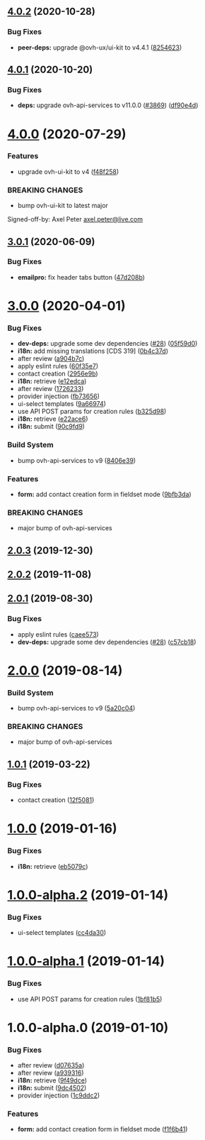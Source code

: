 ## [4.0.2](https://github.com/ovh/manager/compare/@ovh-ux/ng-ovh-contacts@4.0.1...@ovh-ux/ng-ovh-contacts@4.0.2) (2020-10-28)


### Bug Fixes

* **peer-deps:** upgrade @ovh-ux/ui-kit to v4.4.1 ([8254623](https://github.com/ovh/manager/commit/82546237336e185ae7d973a1bb2aabddbb50112e))



## [4.0.1](https://github.com/ovh/manager/compare/@ovh-ux/ng-ovh-contacts@4.0.0...@ovh-ux/ng-ovh-contacts@4.0.1) (2020-10-20)


### Bug Fixes

* **deps:** upgrade ovh-api-services to v11.0.0 ([#3869](https://github.com/ovh/manager/issues/3869)) ([df90e4d](https://github.com/ovh/manager/commit/df90e4de660920e3cd07b2ff6b4452b0aa861377))



# [4.0.0](https://github.com/ovh/manager/compare/@ovh-ux/ng-ovh-contacts@3.0.1...@ovh-ux/ng-ovh-contacts@4.0.0) (2020-07-29)


### Features

* upgrade ovh-ui-kit to v4 ([f48f258](https://github.com/ovh/manager/commit/f48f2587c367b06939c452428c5783c2fb1c1b8d))


### BREAKING CHANGES

* bump ovh-ui-kit to latest major

Signed-off-by: Axel Peter <axel.peter@live.com>



## [3.0.1](https://github.com/ovh/manager/compare/@ovh-ux/ng-ovh-contacts@3.0.0...@ovh-ux/ng-ovh-contacts@3.0.1) (2020-06-09)


### Bug Fixes

* **emailpro:** fix header tabs button ([47d208b](https://github.com/ovh/manager/commit/47d208b44dcad2fedab44b6771d4da79a80dbfc9))



# [3.0.0](https://github.com/ovh/manager/compare/@ovh-ux/ng-ovh-contacts@2.0.3...@ovh-ux/ng-ovh-contacts@3.0.0) (2020-04-01)


### Bug Fixes

* **dev-deps:** upgrade some dev dependencies ([#28](https://github.com/ovh/manager/issues/28)) ([05f59d0](https://github.com/ovh/manager/commit/05f59d0e0ad706722bc0f29032cf465b5fe56564))
* **i18n:** add missing translations [CDS 319] ([0b4c37d](https://github.com/ovh/manager/commit/0b4c37dc1b0177ea9ba9f77daab51e0b2585c73b))
* after review ([a904b7c](https://github.com/ovh/manager/commit/a904b7cbd71cca1dc70ea7a57886b52a21ec0a3e))
* apply eslint rules ([60f35e7](https://github.com/ovh/manager/commit/60f35e7f05f36bd1fca2b615055940387668285e))
* contact creation ([2956e9b](https://github.com/ovh/manager/commit/2956e9bb3104b24f80907bece9d344a382df7b4b))
* **i18n:** retrieve ([e12edca](https://github.com/ovh/manager/commit/e12edca6010a48d0b7eb642ac09c1515856f0ff5))
* after review ([1726233](https://github.com/ovh/manager/commit/17262332e6b2270c0afbd2a13ed651a47c2effd5))
* provider injection ([fb73656](https://github.com/ovh/manager/commit/fb73656aff97dac1ca1921542a3c5cdeae468ad3))
* ui-select templates ([9a66974](https://github.com/ovh/manager/commit/9a66974208567cb1aa78673e49124410b375c589))
* use API POST params for creation rules ([b325d98](https://github.com/ovh/manager/commit/b325d98276445a6f0a60e564d8b37b520315fba1))
* **i18n:** retrieve ([e22ace6](https://github.com/ovh/manager/commit/e22ace63839cc97ca12891f27538bc4e8eaace83))
* **i18n:** submit ([90c9fd9](https://github.com/ovh/manager/commit/90c9fd9d43bf4c69b470d605f89d30e35bdb4d34))


### Build System

* bump ovh-api-services to v9 ([8406e39](https://github.com/ovh/manager/commit/8406e394654c6a9bd9d911170697860a1279be99))


### Features

* **form:** add contact creation form in fieldset mode ([9bfb3da](https://github.com/ovh/manager/commit/9bfb3dac3ae850d2543a0d10354a454997ba1799))


### BREAKING CHANGES

* major bump of ovh-api-services



## [2.0.3](https://github.com/ovh-ux/ng-ovh-contacts/compare/v2.0.2...v2.0.3) (2019-12-30)



## [2.0.2](https://github.com/ovh-ux/ng-ovh-contacts/compare/v2.0.1...v2.0.2) (2019-11-08)



## [2.0.1](https://github.com/ovh-ux/ng-ovh-contacts/compare/v2.0.0...v2.0.1) (2019-08-30)


### Bug Fixes

* apply eslint rules ([caee573](https://github.com/ovh-ux/ng-ovh-contacts/commit/caee573))
* **dev-deps:** upgrade some dev dependencies ([#28](https://github.com/ovh-ux/ng-ovh-contacts/issues/28)) ([c57cb18](https://github.com/ovh-ux/ng-ovh-contacts/commit/c57cb18))



# [2.0.0](https://github.com/ovh-ux/ng-ovh-contacts/compare/v1.0.1...v2.0.0) (2019-08-14)


### Build System

* bump ovh-api-services to v9 ([5a20c04](https://github.com/ovh-ux/ng-ovh-contacts/commit/5a20c04))


### BREAKING CHANGES

* major bump of ovh-api-services



## [1.0.1](https://github.com/ovh-ux/ng-ovh-contacts/compare/v1.0.0...v1.0.1) (2019-03-22)


### Bug Fixes

* contact creation ([12f5081](https://github.com/ovh-ux/ng-ovh-contacts/commit/12f5081))



# [1.0.0](https://github.com/ovh-ux/ng-ovh-contacts/compare/v1.0.0-alpha.2...v1.0.0) (2019-01-16)


### Bug Fixes

* **i18n:** retrieve ([eb5079c](https://github.com/ovh-ux/ng-ovh-contacts/commit/eb5079c))



# [1.0.0-alpha.2](https://github.com/ovh-ux/ng-ovh-contacts/compare/v1.0.0-alpha.1...v1.0.0-alpha.2) (2019-01-14)


### Bug Fixes

* ui-select templates ([cc4da30](https://github.com/ovh-ux/ng-ovh-contacts/commit/cc4da30))



# [1.0.0-alpha.1](https://github.com/ovh-ux/ng-ovh-contacts/compare/v1.0.0-alpha.0...v1.0.0-alpha.1) (2019-01-14)


### Bug Fixes

* use API POST params for creation rules ([1bf81b5](https://github.com/ovh-ux/ng-ovh-contacts/commit/1bf81b5))



# 1.0.0-alpha.0 (2019-01-10)


### Bug Fixes

* after review ([d07635a](https://github.com/ovh-ux/ng-ovh-contacts/commit/d07635a))
* after review ([a939316](https://github.com/ovh-ux/ng-ovh-contacts/commit/a939316))
* **i18n:** retrieve ([9f49dce](https://github.com/ovh-ux/ng-ovh-contacts/commit/9f49dce))
* **i18n:** submit ([9dc4502](https://github.com/ovh-ux/ng-ovh-contacts/commit/9dc4502))
* provider injection ([1c9ddc2](https://github.com/ovh-ux/ng-ovh-contacts/commit/1c9ddc2))


### Features

* **form:** add contact creation form in fieldset mode ([f1f6b41](https://github.com/ovh-ux/ng-ovh-contacts/commit/f1f6b41))



